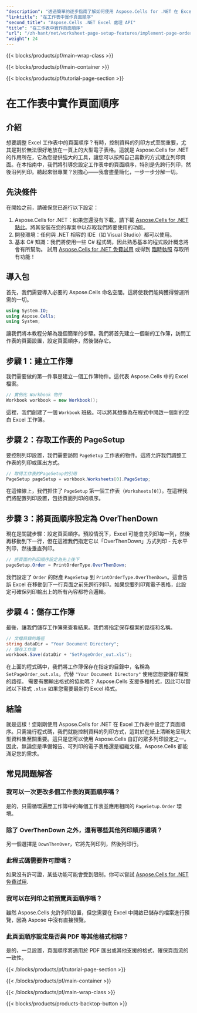 ```yaml
---
"description": "透過簡單的逐步指南了解如何使用 Aspose.Cells for .NET 在 Excel 工作表中設定頁面順序。非常適合初學者和專家。"
"linktitle": "在工作表中實作頁面順序"
"second_title": "Aspose.Cells .NET Excel 處理 API"
"title": "在工作表中實作頁面順序"
"url": "/zh-hant/net/worksheet-page-setup-features/implement-page-order/"
"weight": 24
---
```


{{< blocks/products/pf/main-wrap-class >}}

{{< blocks/products/pf/main-container >}}

{{< blocks/products/pf/tutorial-page-section >}}

# 在工作表中實作頁面順序

## 介紹
想要調整 Excel 工作表中的頁面順序？有時，控制資料的列印方式至關重要，尤其是對於無法很好地放在一頁上的大型電子表格。這就是 Aspose.Cells for .NET 的作用所在，它為您提供強大的工具，讓您可以按照自己喜歡的方式建立列印頁面。在本指南中，我們將引導您設定工作表中的頁面順序，特別是先跨行列印，然後沿列列印。聽起來很專業？別擔心——我會盡量簡化，一步一步分解一切。
## 先決條件
在開始之前，請確保您已進行以下設定：
1. Aspose.Cells for .NET：如果您還沒有下載，請下載 [Aspose.Cells for .NET 點此](https://releases.aspose.com/cells/net/)。將其安裝在您的專案中以存取我們將要使用的功能。
2. 開發環境：任何與 .NET 相容的 IDE（如 Visual Studio）都可以使用。
3. 基本 C# 知識：我們將使用一些 C# 程式碼，因此熟悉基本的程式設計概念將會有所幫助。
試用 [Aspose.Cells for .NET 免費試用](https://releases.aspose.com/) 或得到 [臨時執照](https://purchase.aspose.com/temporary-license/) 存取所有功能！
## 導入包
首先，我們需要導入必要的 Aspose.Cells 命名空間。這將使我們能夠獲得營運所需的一切。
```csharp
using System.IO;
using Aspose.Cells;
using System;
```
讓我們將本教程分解為幾個簡單的步驟。我們將首先建立一個新的工作簿，訪問工作表的頁面設置，設定頁面順序，然後儲存它。 
## 步驟 1：建立工作簿
我們需要做的第一件事是建立一個工作簿物件。這代表 Aspose.Cells 中的 Excel 檔案。
```csharp
// 實例化 Workbook 物件
Workbook workbook = new Workbook();
```
這裡，我們創建了一個 `Workbook` 班級。可以將其想像為在程式中開啟一個新的空白 Excel 工作簿。
## 步驟 2：存取工作表的 PageSetup
要控制列印設置，我們需要訪問 `PageSetup` 工作表的物件。這將允許我們調整工作表的列印或匯出方式。
```csharp
// 取得工作表的PageSetup的引用
PageSetup pageSetup = workbook.Worksheets[0].PageSetup;
```
在這條線上，我們抓住了 `PageSetup` 第一個工作表（`Worksheets[0]`）。在這裡我們將配置列印設置，包括頁面列印的順序。
## 步驟 3：將頁面順序設定為 OverThenDown
現在是關鍵步驟：設定頁面順序。預設情況下，Excel 可能會先列印每一列，然後再移動到下一行，但在這裡我們指定它以「OverThenDown」方式列印 - 先水平列印，然後垂直列印。
```csharp
// 將頁面的列印順序設定為先上後下
pageSetup.Order = PrintOrderType.OverThenDown;
```
我們設定了 `Order` 的財產 `PageSetup` 到 `PrintOrderType.OverThenDown`。這會告訴 Excel 在移動到下一行頁面之前先跨行列印。如果您要列印寬電子表格，此設定可確保列印輸出上的所有內容都符合邏輯。
## 步驟 4：儲存工作簿
最後，讓我們儲存工作簿來查看結果。我們將指定保存檔案的路徑和名稱。
```csharp
// 文檔目錄的路徑
string dataDir = "Your Document Directory";
// 儲存工作簿
workbook.Save(dataDir + "SetPageOrder_out.xls");
```
在上面的程式碼中，我們將工作簿保存在指定的目錄中，名稱為 `SetPageOrder_out.xls`。代替 `"Your Document Directory"` 使用您想要儲存檔案的路徑。
需要有關輸出格式的協助嗎？ Aspose.Cells 支援多種格式，因此可以嘗試以下格式 `.xlsx` 如果您需要最新的 Excel 格式。
## 結論
就是這樣！您剛剛使用 Aspose.Cells for .NET 在 Excel 工作表中設定了頁面順序。只需幾行程式碼，我們就能控制資料的列印方式，這對於在紙上清晰地呈現大型資料集至關重要。這只是您可以使用 Aspose.Cells 自訂的眾多列印設定之一。因此，無論您是準備報告、可列印的電子表格還是組織文檔，Aspose.Cells 都能滿足您的需求。
## 常見問題解答
### 我可以一次更改多個工作表的頁面順序嗎？
是的，只需循環遍歷工作簿中的每個工作表並應用相同的 `PageSetup.Order` 環境。
### 除了 OverThenDown 之外，還有哪些其他列印順序選項？
另一個選擇是 `DownThenOver`，它將先列印列，然後列印行。
### 此程式碼需要許可證嗎？
如果沒有許可證，某些功能可能會受到限制。你可以嘗試 [Aspose.Cells for .NET 免費試用](https://releases。aspose.com/).
### 我可以在列印之前預覽頁面順序嗎？
雖然 Aspose.Cells 允許列印設置，但您需要在 Excel 中開啟已儲存的檔案進行預覽，因為 Aspose 中沒有直接預覽。
### 此頁面順序設定是否與 PDF 等其他格式相容？
是的，一旦設置，頁面順序將適用於 PDF 匯出或其他支援的格式，確保頁面流的一致性。


{{< /blocks/products/pf/tutorial-page-section >}}

{{< /blocks/products/pf/main-container >}}

{{< /blocks/products/pf/main-wrap-class >}}

{{< blocks/products/products-backtop-button >}}